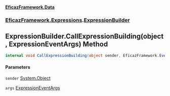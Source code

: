 #### [EficazFramework.Data](EficazFrameworkData.md 'EficazFramework Data')
### [EficazFramework.Expressions](EficazFrameworkData.md#EficazFramework.Expressions 'EficazFramework.Expressions').[ExpressionBuilder](EficazFramework.Expressions/ExpressionBuilder.md 'EficazFramework.Expressions.ExpressionBuilder')

## ExpressionBuilder.CallExpressionBuilding(object, ExpressionEventArgs) Method

```csharp
internal void CallExpressionBuilding(object sender, EficazFramework.Events.ExpressionEventArgs args);
```
#### Parameters

<a name='EficazFramework.Expressions.ExpressionBuilder.CallExpressionBuilding(object,EficazFramework.Events.ExpressionEventArgs).sender'></a>

`sender` [System.Object](https://docs.microsoft.com/en-us/dotnet/api/System.Object 'System.Object')

<a name='EficazFramework.Expressions.ExpressionBuilder.CallExpressionBuilding(object,EficazFramework.Events.ExpressionEventArgs).args'></a>

`args` [ExpressionEventArgs](EficazFramework.Events/ExpressionEventArgs.md 'EficazFramework.Events.ExpressionEventArgs')